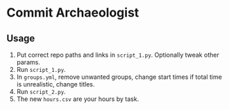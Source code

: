 # Commit Archaeologist

## Usage
1. Put correct repo paths and links in `script_1.py`. Optionally tweak other params.
2. Run `script_1.py`.
3. In `groups.yml`, remove unwanted groups, change start times if total time is unrealistic, change titles.
4. Run `script_2.py`.
5. The new `hours.csv` are your hours by task.
